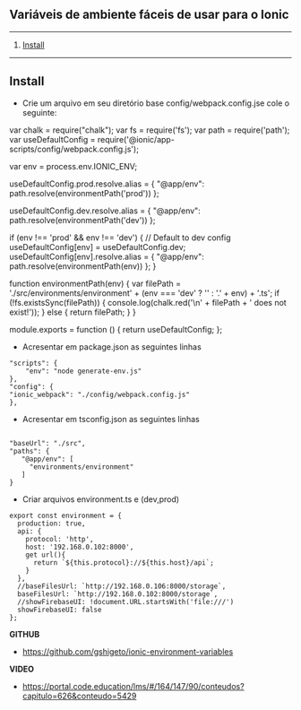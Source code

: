 ## Variáveis ​​de ambiente fáceis de usar para o Ionic
*******
 1. [Install](#install)

*******

<div id='install'/>

## Install


* Crie um arquivo em seu diretório base config/webpack.config.jse cole o seguinte:

var chalk = require("chalk");
var fs = require('fs');
var path = require('path');
var useDefaultConfig = require('@ionic/app-scripts/config/webpack.config.js');

var env = process.env.IONIC_ENV;

useDefaultConfig.prod.resolve.alias = {
  "@app/env": path.resolve(environmentPath('prod'))
};

useDefaultConfig.dev.resolve.alias = {
  "@app/env": path.resolve(environmentPath('dev'))
};

if (env !== 'prod' && env !== 'dev') {
  // Default to dev config
  useDefaultConfig[env] = useDefaultConfig.dev;
  useDefaultConfig[env].resolve.alias = {
    "@app/env": path.resolve(environmentPath(env))
  };
}

function environmentPath(env) {
  var filePath = './src/environments/environment' + (env === 'dev' ? '' : '.' + env) + '.ts';
  if (!fs.existsSync(filePath)) {
    console.log(chalk.red('\n' + filePath + ' does not exist!'));
  } else {
    return filePath;
  }
}

module.exports = function () {
  return useDefaultConfig;
};

* Acresentar em package.json as seguintes linhas
```
"scripts": {    
    "env": "node generate-env.js"
},
"config": {
"ionic_webpack": "./config/webpack.config.js"
},
```
* Acresentar em tsconfig.json as seguintes linhas
```

"baseUrl": "./src",
"paths": {
   "@app/env": [
     "environments/environment"
   ]
}
```
* Criar arquivos environment.ts e (dev,prod)
```
export const environment = {
  production: true,
  api: {
    protocol: 'http',
    host: '192.168.0.102:8000',
    get url(){
      return `${this.protocol}://${this.host}/api`;
    }
  },
  //baseFilesUrl: `http://192.168.0.106:8000/storage`,
  baseFilesUrl: `http://192.168.0.102:8000/storage`,
  //showFirebaseUI: !document.URL.startsWith('file:///')
  showFirebaseUI: false
};
```

**GITHUB**
* https://github.com/gshigeto/ionic-environment-variables
    
**VIDEO**   
* https://portal.code.education/lms/#/164/147/90/conteudos?capitulo=626&conteudo=5429